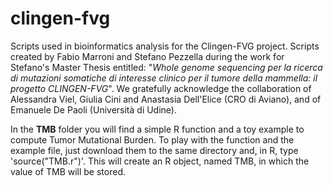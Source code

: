 # clingen-fvg
Scripts used in bioinformatics analysis for the Clingen-FVG project.
Scripts created by Fabio Marroni and Stefano Pezzella during the work for Stefano's Master Thesis entitled: "*Whole genome sequencing per la ricerca di mutazioni somatiche di interesse clinico per il tumore della mammella: il progetto CLINGEN-FVG*".
We gratefully acknowledge the collaboration of Alessandra Viel, Giulia Cini and Anastasia Dell'Elice (CRO di Aviano), and of Emanuele De Paoli (Università di Udine).

In the **TMB** folder you will find a simple R function and a toy example to compute Tumor Mutational Burden. To play with the function and the example file, just download them to the same directory and, in R, type 'source("TMB.r")'. This will create an R object, named TMB, in which the value of TMB will be stored.
